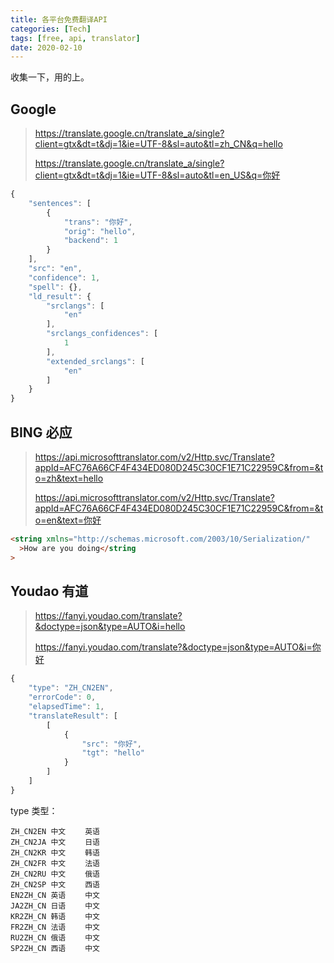 ```yaml
---
title: 各平台免费翻译API
categories: [Tech]
tags: [free, api, translator]
date: 2020-02-10
---
```


收集一下，用的上。

<!-- more -->

## Google

> https://translate.google.cn/translate_a/single?client=gtx&dt=t&dj=1&ie=UTF-8&sl=auto&tl=zh_CN&q=hello
>
> https://translate.google.cn/translate_a/single?client=gtx&dt=t&dj=1&ie=UTF-8&sl=auto&tl=en_US&q=你好

```javascript
{
    "sentences": [
        {
            "trans": "你好",
            "orig": "hello",
            "backend": 1
        }
    ],
    "src": "en",
    "confidence": 1,
    "spell": {},
    "ld_result": {
        "srclangs": [
            "en"
        ],
        "srclangs_confidences": [
            1
        ],
        "extended_srclangs": [
            "en"
        ]
    }
}
```

## BING 必应

> https://api.microsofttranslator.com/v2/Http.svc/Translate?appId=AFC76A66CF4F434ED080D245C30CF1E71C22959C&from=&to=zh&text=hello
>
> https://api.microsofttranslator.com/v2/Http.svc/Translate?appId=AFC76A66CF4F434ED080D245C30CF1E71C22959C&from=&to=en&text=你好

```html
<string xmlns="http://schemas.microsoft.com/2003/10/Serialization/"
  >How are you doing</string
>
```

## Youdao 有道

> https://fanyi.youdao.com/translate?&doctype=json&type=AUTO&i=hello
>
> https://fanyi.youdao.com/translate?&doctype=json&type=AUTO&i=你好

```javascript
{
    "type": "ZH_CN2EN",
    "errorCode": 0,
    "elapsedTime": 1,
    "translateResult": [
        [
            {
                "src": "你好",
                "tgt": "hello"
            }
        ]
    ]
}
```

type 类型：

```
ZH_CN2EN 中文　 　英语
ZH_CN2JA 中文　 　日语
ZH_CN2KR 中文　 　韩语
ZH_CN2FR 中文　 　法语
ZH_CN2RU 中文　 　俄语
ZH_CN2SP 中文　 　西语
EN2ZH_CN 英语　 　中文
JA2ZH_CN 日语　 　中文
KR2ZH_CN 韩语　 　中文
FR2ZH_CN 法语　 　中文
RU2ZH_CN 俄语　 　中文
SP2ZH_CN 西语　 　中文
```

